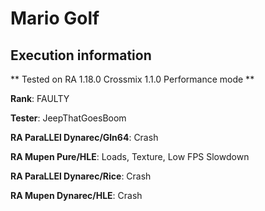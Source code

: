 # Mario Golf 

## Execution information

** Tested on RA 1.18.0 Crossmix 1.1.0 Performance mode **

**Rank**: FAULTY

**Tester**: JeepThatGoesBoom


**RA ParaLLEl Dynarec/Gln64**: Crash

**RA Mupen Pure/HLE**: Loads, Texture, Low FPS Slowdown

**RA ParaLLEl Dynarec/Rice**: Crash

**RA Mupen Dynarec/HLE**: Crash